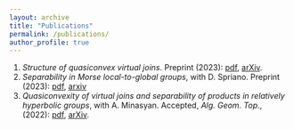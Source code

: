 ```yaml
---
layout: archive
title: "Publications"
permalink: /publications/
author_profile: true
---
```


1. <em>Structure of quasiconvex virtual joins</em>. Preprint (2023): [pdf](https://lawk-mineh.github.io//files/struct_joins.pdf), [arXiv](https://arxiv.org/abs/2310.00512).
2. <em>Separability in Morse local-to-global groups</em>, with D. Spriano. Preprint (2023): [pdf](https://lawk-mineh.github.io//files/MLTG_sep.pdf), [arxiv](https://arxiv.org/abs/2308.11603)
3. <em>Quasiconvexity of virtual joins and separability of products in relatively hyperbolic groups</em>, with A. Minasyan. Accepted, <em>Alg. Geom. Top.</em>, (2022): [pdf](https://lawk-mineh.github.io//files/virtual_join_quasiconvex_product_sep.pdf), [arXiv](https://arxiv.org/pdf/2207.03362.pdf).
